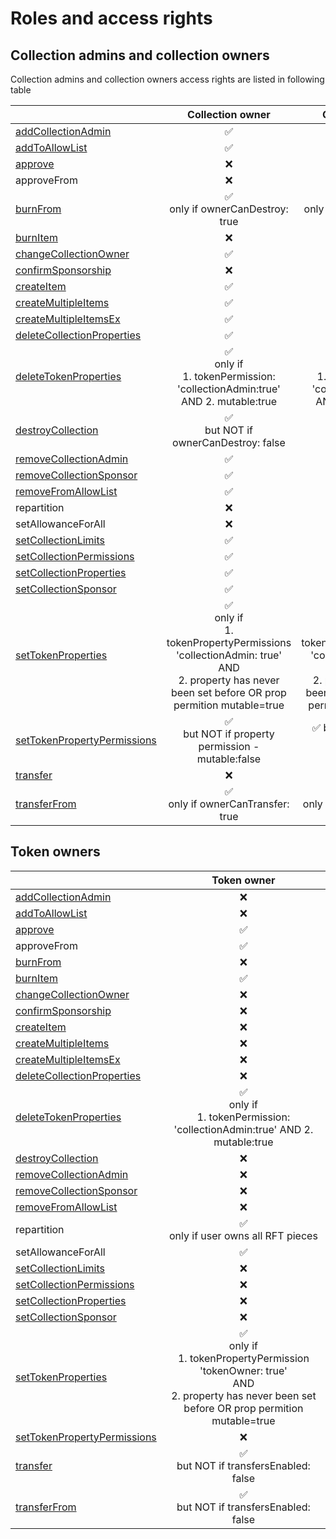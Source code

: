 # Roles and access rights
## Collection admins and collection owners
Collection admins and collection owners access rights are listed in following table

|                                                                                    |                                                                      Collection owner                                                                      |                                                                     Collection admin                                                                      |
|------------------------------------------------------------------------------------|:----------------------------------------------------------------------------------------------------------------------------------------------------------:|:---------------------------------------------------------------------------------------------------------------------------------------------------------:| 
| [addCollectionAdmin](/networks/extrinsics.html#addcollectionadmin)                 |                                                                             ✅                                                                              |                                                                             ❌                                                                             | 
| [addToAllowList](/networks/extrinsics.html#addtoallowlist)                         |                                                                             ✅                                                                              |                                                                             ✅                                                                             |
| [approve](/networks/extrinsics.html#approve)                                       |                                                                             ❌                                                                              |                                                                             ❌                                                                             |
| approveFrom                                                                        |                                                                             ❌                                                                              |                                                                             ❌                                                                             |
| [burnFrom](/networks/extrinsics.html#burnfrom)                                     |                                                            ✅ <br/>only if ownerCanDestroy: true                                                            |                                                           ✅ <br/>only if ownerCanDestroy: true                                                            |
| [burnItem](/networks/extrinsics.html#burnitem)                                     |                                                                             ❌                                                                              |                                                                             ❌                                                                             |
| [changeCollectionOwner](/networks/extrinsics.html#changecollectionowner)           |                                                                             ✅                                                                              |                                                                             ❌                                                                             |
| [confirmSponsorship](/networks/extrinsics.html#confirmsponsorship)                 |                                                                             ❌                                                                              |                                                                             ❌                                                                             |
| [createItem](/networks/extrinsics.html#createitem)                                 |                                                                             ✅                                                                              |                                                                             ✅                                                                             |
| [createMultipleItems](/networks/extrinsics.html#createmultipleitems)               |                                                                             ✅                                                                              |                                                                             ✅                                                                             |
| [createMultipleItemsEx](/networks/extrinsics.html#createmultipleitemsex)           |                                                                             ✅                                                                              |                                                                             ✅                                                                             |
| [deleteCollectionProperties](/networks/extrinsics.html#deletecollectionproperties) |                                                                             ✅                                                                              |                                                                             ✅                                                                             |
| [deleteTokenProperties](/networks/extrinsics.html#deletetokenproperties)           |                                    ✅  <br/>only if <br/>1. tokenPermission: 'collectionAdmin:true' AND 2. mutable:true                                     |                                    ✅ <br/>only if <br/>1. tokenPermission: 'collectionAdmin:true' AND 2. mutable:true                                     |
| [destroyCollection](/networks/extrinsics.html#destroycollection)                   |                                                          ✅ <br/>but NOT if ownerCanDestroy: false                                                          |                                                                             ❌                                                                             |
| [removeCollectionAdmin](/networks/extrinsics.html#removecollectionadmin)           |                                                                             ✅                                                                              |                                                                             ❌                                                                             |
| [removeCollectionSponsor](/networks/extrinsics.html#removecollectionsponsor)       |                                                                             ✅                                                                              |                                                                             ✅                                                                             |
| [removeFromAllowList](/networks/extrinsics.html#removefromallowlist)               |                                                                             ✅                                                                              |                                                                             ✅                                                                             |
| repartition                                                                        |                                                                             ❌                                                                              |                                                                             ❌                                                                             |
| setAllowanceForAll                                                                 |                                                                             ❌                                                                              |                                                                             ❌                                                                             |
| [setCollectionLimits](/networks/extrinsics.html#setcollectionlimits)               |                                                                             ✅                                                                              |                                                                             ✅                                                                             |
| [setCollectionPermissions](/networks/extrinsics.html#setcollectionpermissions)     |                                                                             ✅                                                                              |                                                                             ✅                                                                             |
| [setCollectionProperties](/networks/extrinsics.html#setcollectionproperties)       |                                                                             ✅                                                                              |                                                                             ✅                                                                             |
| [setCollectionSponsor](/networks/extrinsics.html#setcollectionsponsor)             |                                                                             ✅                                                                              |                                      ✅                                                                                                                    |
| [setTokenProperties](/networks/extrinsics.html#settokenproperties)                 | ✅ <br/>only if<br/>1. tokenPropertyPermissions 'collectionAdmin: true' <br/>AND <br/>2. property has never been set before OR prop permition mutable=true  | ✅ <br/>only if<br/>1. tokenPropertyPermissions 'collectionAdmin: true' <br/>AND <br/>2. property has never been set before OR prop permition mutable=true |
| [setTokenPropertyPermissions](/networks/extrinsics.html#setpropertypermissions)    |                                                   ✅ <br/>but NOT if property permission - mutable:false                                                    |                                                     ✅ but NOT if property permission - mutable:false                                                      |
| [transfer](/networks/extrinsics.html#transfer)                                     |                                                                             ❌                                                                              |                                                                             ❌                                                                             |
| [transferFrom](/networks/extrinsics.html#transferfrom)                             |                                                           ✅ <br/>only if ownerCanTransfer: true                                                            |                                                           ✅ <br/>only if ownerCanTransfer: true                                                           |

## Token owners
|                                                                                    |                                                                     Token owner                                                                     |
|------------------------------------------------------------------------------------|:---------------------------------------------------------------------------------------------------------------------------------------------------:| 
| [addCollectionAdmin](/networks/extrinsics.html#addcollectionadmin)                 |                                                                          ❌                                                                          | 
| [addToAllowList](/networks/extrinsics.html#addtoallowlist)                         |                                                                          ❌                                                                          |
| [approve](/networks/extrinsics.html#approve)                                       |                                                                          ✅                                                                          |
| approveFrom                                                                        |                                                                          ✅                                                                          |
| [burnFrom](/networks/extrinsics.html#burnfrom)                                     |                                                                          ❌                                                                          |
| [burnItem](/networks/extrinsics.html#burnitem)                                     |                                                                          ✅                                                                          |
| [changeCollectionOwner](/networks/extrinsics.html#changecollectionowner)           |                                                                          ❌                                                                          |
| [confirmSponsorship](/networks/extrinsics.html#confirmsponsorship)                 |                                                                          ❌                                                                          |
| [createItem](/networks/extrinsics.html#createitem)                                 |                                                                          ❌                                                                          |
| [createMultipleItems](/networks/extrinsics.html#createmultipleitems)               |                                                                          ❌                                                                          |
| [createMultipleItemsEx](/networks/extrinsics.html#createmultipleitemsex)           |                                                                          ❌                                                                          |
| [deleteCollectionProperties](/networks/extrinsics.html#deletecollectionproperties) |                                                                          ❌                                                                          |
| [deleteTokenProperties](/networks/extrinsics.html#deletetokenproperties)           |                                 ✅ <br/>only if <br/>1. tokenPermission: 'collectionAdmin:true' AND 2. mutable:true                                  |
| [destroyCollection](/networks/extrinsics.html#destroycollection)                   |                                                                          ❌                                                                          |
| [removeCollectionAdmin](/networks/extrinsics.html#removecollectionadmin)           |                                                                          ❌                                                                          |
| [removeCollectionSponsor](/networks/extrinsics.html#removecollectionsponsor)       |                                                                          ❌                                                                          |
| [removeFromAllowList](/networks/extrinsics.html#removefromallowlist)               |                                                                          ❌                                                                          |
| repartition                                                                        |                                                       ✅ <br/>only if user owns all RFT pieces                                                       |
| setAllowanceForAll                                                                 |                                                                          ✅                                                                          |
| [setCollectionLimits](/networks/extrinsics.html#setcollectionlimits)               |                                                                          ❌                                                                          |
| [setCollectionPermissions](/networks/extrinsics.html#setcollectionpermissions)     |                                                                          ❌                                                                          |
| [setCollectionProperties](/networks/extrinsics.html#setcollectionproperties)       |                                                                          ❌                                                                          |
| [setCollectionSponsor](/networks/extrinsics.html#setcollectionsponsor)             |                                                                          ❌                                                                          |
| [setTokenProperties](/networks/extrinsics.html#settokenproperties)                 | ✅ <br/>only if<br/>1. tokenPropertyPermission 'tokenOwner: true' <br/>AND <br/>2. property has never been set before OR prop permition mutable=true |
| [setTokenPropertyPermissions](/networks/extrinsics.html#setpropertypermissions)    |                                                                          ❌                                                                          |
| [transfer](/networks/extrinsics.html#transfer)                                     |                                                      ✅ <br/>but NOT if transfersEnabled: false                                                      |
| [transferFrom](/networks/extrinsics.html#transferfrom)                             |                                                      ✅ <br/>but NOT if transfersEnabled: false                                                      |


